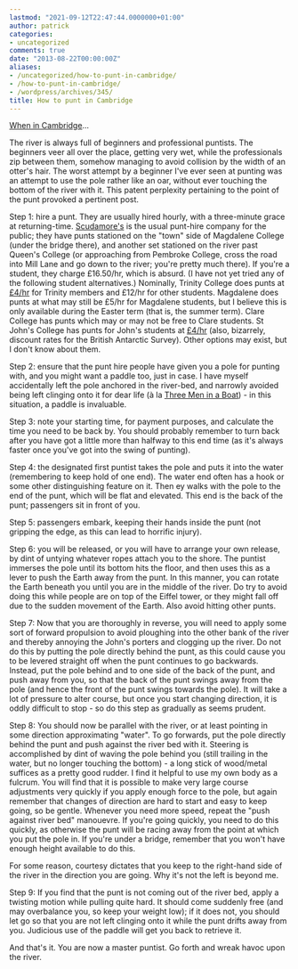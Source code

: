 ```yaml
---
lastmod: "2021-09-12T22:47:44.0000000+01:00"
author: patrick
categories:
- uncategorized
comments: true
date: "2013-08-22T00:00:00Z"
aliases:
- /uncategorized/how-to-punt-in-cambridge/
- /how-to-punt-in-cambridge/
- /wordpress/archives/345/
title: How to punt in Cambridge
---
```

[When in Cambridge][1]…

The river is always full of beginners and professional puntists. The beginners veer all over the place, getting very wet, while the professionals zip between them, somehow managing to avoid collision by the width of an otter's hair. The worst attempt by a beginner I've ever seen at punting was an attempt to use the pole rather like an oar, without ever touching the bottom of the river with it. This patent perplexity pertaining to the point of the punt provoked a pertinent post.

Step 1: hire a punt. They are usually hired hourly, with a three-minute grace at returning-time. [Scudamore's][2] is the usual punt-hire company for the public; they have punts stationed on the "town" side of Magdalene College (under the bridge there), and another set stationed on the river past Queen's College (or approaching from Pembroke College, cross the road into Mill Lane and go down to the river; you're pretty much there). If you're a student, they charge £16.50/hr, which is absurd. (I have not yet tried any of the following student alternatives.) Nominally, Trinity College does punts at [£4/hr][3] for Trinity members and £12/hr for other students. Magdalene does punts at what may still be £5/hr for Magdalene students, but I believe this is only available during the Easter term (that is, the summer term). Clare College has punts which may or may not be free to Clare students. St John's College has punts for John's students at [£4/hr][5] (also, bizarrely, discount rates for the British Antarctic Survey). Other options may exist, but I don't know about them.

Step 2: ensure that the punt hire people have given you a pole for punting with, and you might want a paddle too, just in case. I have myself accidentally left the pole anchored in the river-bed, and narrowly avoided being left clinging onto it for dear life (à la [Three Men in a Boat][6]) - in this situation, a paddle is invaluable.

Step 3: note your starting time, for payment purposes, and calculate the time you need to be back by. You should probably remember to turn back after you have got a little more than halfway to this end time (as it's always faster once you've got into the swing of punting).

Step 4: the designated first puntist takes the pole and puts it into the water (remembering to keep hold of one end). The water end often has a hook or some other distinguishing feature on it. Then ey walks with the pole to the end of the punt, which will be flat and elevated. This end is the back of the punt; passengers sit in front of you.

Step 5: passengers embark, keeping their hands inside the punt (not gripping the edge, as this can lead to horrific injury).

Step 6: you will be released, or you will have to arrange your own release, by dint of untying whatever ropes attach you to the shore. The puntist immerses the pole until its bottom hits the floor, and then uses this as a lever to push the Earth away from the punt. In this manner, you can rotate the Earth beneath you until you are in the middle of the river. Do try to avoid doing this while people are on top of the Eiffel tower, or they might fall off due to the sudden movement of the Earth. Also avoid hitting other punts.

Step 7: Now that you are thoroughly in reverse, you will need to apply some sort of forward propulsion to avoid ploughing into the other bank of the river and thereby annoying the John's porters and clogging up the river. Do not do this by putting the pole directly behind the punt, as this could cause you to be levered straight off when the punt continues to go backwards. Instead, put the pole behind and to one side of the back of the punt, and push away from you, so that the back of the punt swings away from the pole (and hence the front of the punt swings towards the pole). It will take a lot of pressure to alter course, but once you start changing direction, it is oddly difficult to stop - so do this step as gradually as seems prudent.

Step 8: You should now be parallel with the river, or at least pointing in some direction approximating "water". To go forwards, put the pole directly behind the punt and push against the river bed with it. Steering is accomplished by dint of waving the pole behind you (still trailing in the water, but no longer touching the bottom) - a long stick of wood/metal suffices as a pretty good rudder. I find it helpful to use my own body as a fulcrum. You will find that it is possible to make very large course adjustments very quickly if you apply enough force to the pole, but again remember that changes of direction are hard to start and easy to keep going, so be gentle. Whenever you need more speed, repeat the "push against river bed" manouevre. If you're going quickly, you need to do this quickly, as otherwise the punt will be racing away from the point at which you put the pole in. If you're under a bridge, remember that you won't have enough height available to do this.

For some reason, courtesy dictates that you keep to the right-hand side of the river in the direction you are going. Why it's not the left is beyond me.

Step 9: If you find that the punt is not coming out of the river bed, apply a twisting motion while pulling quite hard. It should come suddenly free (and may overbalance you, so keep your weight low); if it does not, you should let go so that you are not left clinging onto it while the punt drifts away from you. Judicious use of the paddle will get you back to retrieve it.

And that's it. You are now a master puntist. Go forth and wreak havoc upon the river.

 [1]: https://en.wiktionary.org/wiki/when_in_Rome,_do_as_the_Romans_do "When in Rome…"
 [2]: http://www.scudamores.com/ "Scudamore"
 [3]: http://www.trin.cam.ac.uk/index.php?pageid=664 "Trinity punting scheme"
 [5]: http://www.joh.cam.ac.uk/punt-society "St John's punts"
 [6]: /reading-list "Things Everyone Should Read"
